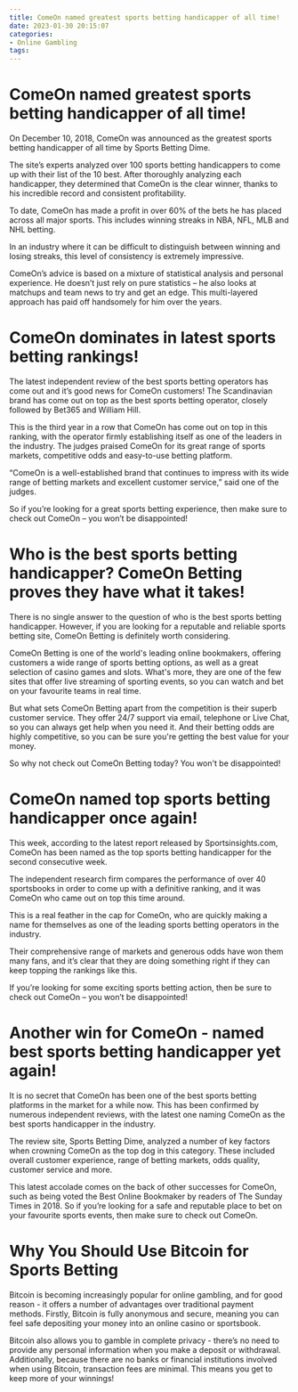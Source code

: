 ```yaml
---
title: ComeOn named greatest sports betting handicapper of all time!
date: 2023-01-30 20:15:07
categories:
- Online Gambling
tags:
---
```



#  ComeOn named greatest sports betting handicapper of all time!

On December 10, 2018, ComeOn was announced as the greatest sports betting handicapper of all time by Sports Betting Dime.

The site’s experts analyzed over 100 sports betting handicappers to come up with their list of the 10 best. After thoroughly analyzing each handicapper, they determined that ComeOn is the clear winner, thanks to his incredible record and consistent profitability.

To date, ComeOn has made a profit in over 60% of the bets he has placed across all major sports. This includes winning streaks in NBA, NFL, MLB and NHL betting.

In an industry where it can be difficult to distinguish between winning and losing streaks, this level of consistency is extremely impressive.

ComeOn’s advice is based on a mixture of statistical analysis and personal experience. He doesn’t just rely on pure statistics – he also looks at matchups and team news to try and get an edge. This multi-layered approach has paid off handsomely for him over the years.

#  ComeOn dominates in latest sports betting rankings!

The latest independent review of the best sports betting operators has come out and it’s good news for ComeOn customers! The Scandinavian brand has come out on top as the best sports betting operator, closely followed by Bet365 and William Hill.

This is the third year in a row that ComeOn has come out on top in this ranking, with the operator firmly establishing itself as one of the leaders in the industry. The judges praised ComeOn for its great range of sports markets, competitive odds and easy-to-use betting platform.

“ComeOn is a well-established brand that continues to impress with its wide range of betting markets and excellent customer service,” said one of the judges.

So if you’re looking for a great sports betting experience, then make sure to check out ComeOn – you won’t be disappointed!

#  Who is the best sports betting handicapper? ComeOn Betting proves they have what it takes!

There is no single answer to the question of who is the best sports betting handicapper. However, if you are looking for a reputable and reliable sports betting site, ComeOn Betting is definitely worth considering.

ComeOn Betting is one of the world's leading online bookmakers, offering customers a wide range of sports betting options, as well as a great selection of casino games and slots. What's more, they are one of the few sites that offer live streaming of sporting events, so you can watch and bet on your favourite teams in real time.

But what sets ComeOn Betting apart from the competition is their superb customer service. They offer 24/7 support via email, telephone or Live Chat, so you can always get help when you need it. And their betting odds are highly competitive, so you can be sure you're getting the best value for your money.

So why not check out ComeOn Betting today? You won't be disappointed!

#  ComeOn named top sports betting handicapper once again!

This week, according to the latest report released by Sportsinsights.com, ComeOn has been named as the top sports betting handicapper for the second consecutive week.

The independent research firm compares the performance of over 40 sportsbooks in order to come up with a definitive ranking, and it was ComeOn who came out on top this time around.

This is a real feather in the cap for ComeOn, who are quickly making a name for themselves as one of the leading sports betting operators in the industry.

Their comprehensive range of markets and generous odds have won them many fans, and it’s clear that they are doing something right if they can keep topping the rankings like this.

If you’re looking for some exciting sports betting action, then be sure to check out ComeOn – you won’t be disappointed!

#  Another win for ComeOn - named best sports betting handicapper yet again!

It is no secret that ComeOn has been one of the best sports betting platforms in the market for a while now. This has been confirmed by numerous independent reviews, with the latest one naming ComeOn as the best sports handicapper in the industry.

The review site, Sports Betting Dime, analyzed a number of key factors when crowning ComeOn as the top dog in this category. These included overall customer experience, range of betting markets, odds quality, customer service and more.

This latest accolade comes on the back of other successes for ComeOn, such as being voted the Best Online Bookmaker by readers of The Sunday Times in 2018. So if you’re looking for a safe and reputable place to bet on your favourite sports events, then make sure to check out ComeOn.

# Why You Should Use Bitcoin for Sports Betting

Bitcoin is becoming increasingly popular for online gambling, and for good reason - it offers a number of advantages over traditional payment methods. Firstly, Bitcoin is fully anonymous and secure, meaning you can feel safe depositing your money into an online casino or sportsbook.

Bitcoin also allows you to gamble in complete privacy - there’s no need to provide any personal information when you make a deposit or withdrawal. Additionally, because there are no banks or financial institutions involved when using Bitcoin, transaction fees are minimal. This means you get to keep more of your winnings!
